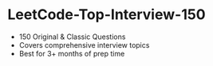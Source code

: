 # LeetCode-Top-Interview-150

- 150 Original & Classic Questions
- Covers comprehensive interview topics
- Best for 3+ months of prep time
